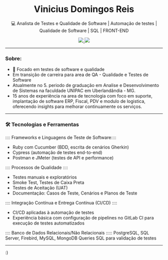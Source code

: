 <h1 align="center">Vinicius Domingos Reis</h1>
<p align="center">💻 Analista de Testes e Qualidade de Software | Automação de testes | Qualidade de Software | SQL | FRONT-END</p>

<p align="center">
<a href="https://www.linkedin.com/in/vinicius-domingos-reis-377157198" target="_blank" rel="noopener noreferrer">
  <img src="https://img.shields.io/badge/LinkedIn-0077B5?style=flat&logo=linkedin&logoColor=white" />
</a>
  <a href="mailto:viniciusdomingosreis@hotmail.com">
    <img src="https://img.shields.io/badge/Email-D14836?style=flat&logo=gmail&logoColor=white" />
  </a>
</p>

---

### Sobre:
- 🧪 Focado em testes de software e qualidade
-  Em transição de carreira para area de QA - Qualidade e Testes de Software
-  Atualmente no 5. periodo de graduação em Analise e Desenvolvimento de Sistemas na faculdade UNIPAC em Uberlandândia - MG.
-  15 anos de experiência na area de tecnologia com foco em suporte, implantação de software ERP, Fiscal, PDV e modulo de logistica, oferecendo insights para melhorar continuamente os serviços.
---

### 🛠️ Tecnologias e Ferramentas

:::: Frameworks e Linguagens de Teste de Software::::
- Ruby com Cucumber (BDD, escrita de cenários Gherkin)
- Cypress (automação de testes end-to-end)
- Postman e JMeter (testes de API e performance)

:::: Processos de Qualidade ::::
- Testes manuais e exploratórios
- Smoke Test, Testes de Caixa Preta
- Testes de Aceitação (UAT)
- Documentação: Casos de Teste, Cenários e Planos de Teste

:::: Integração Contínua e Entrega Contínua (CI/CD) ::::
- CI/CD aplicadas à automação de testes
- Experiência básica com configuração de pipelines no GitLab CI para execução de testes automatizados

:::: Banco de Dados Relacionais/Não Relacionais :::::
PostgreSQL, SQL Server, Firebird, MySQL, MongoDB
Queries SQL para validação de testes

---
:)
